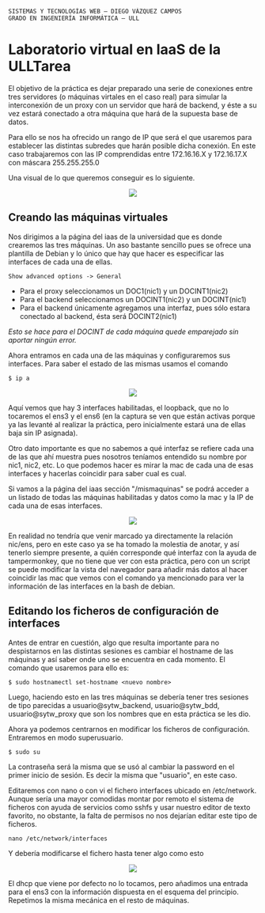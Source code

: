 ```
SISTEMAS Y TECNOLOGÍAS WEB — DIEGO VÁZQUEZ CAMPOS
GRADO EN INGENIERÍA INFORMÁTICA — ULL
```
# Laboratorio virtual en IaaS de la ULLTarea
El objetivo de la práctica es dejar preparado una serie de conexiones entre tres servidores (o máquinas virtales en el caso real) para simular la interconexión de un proxy con un servidor que hará de backend, y éste a su vez estará conectado a otra máquina que hará de la supuesta base de datos. 

Para ello se nos ha ofrecido un rango de IP que será el que usaremos para establecer las distintas subredes que harán posible dicha conexión. En este caso trabajaremos con las IP comprendidas entre 172.16.16.X y 172.16.17.X con máscara 255.255.255.0

Una visual de lo que queremos conseguir es lo siguiente.


<p align="center">
  <img src="https://github.com/monnizou/SYTW/blob/master/P1/imgs/diagram.png"/>
</p>

## Creando las máquinas virtuales
Nos dirigimos a la página del iaas de la universidad que es donde crearemos las tres máquinas. Un aso bastante sencillo pues se ofrece una plantilla de Debian y lo único que hay que hacer es especificar las interfaces de cada una de ellas.

```
Show advanced options -> General
```
- Para el proxy seleccionamos un DOC1(nic1) y un DOCINT1(nic2)
- Para el backend seleccionamos un DOCINT1(nic2) y un DOCINT(nic1)
- Para el backend únicamente agregamos una interfaz, pues sólo estara conectado al backend, ésta será DOCINT2(nic1)

*Esto se hace para el DOCINT de cada máquina quede emparejado sin aportar ningún error.*

Ahora entramos en cada una de las máquinas y configuraremos sus interfaces. Para saber el estado de las mismas usamos el comando
```console
$ ip a
```
<p align="center">
  <img src="https://github.com/monnizou/SYTW/blob/master/P1/imgs/captu1.png"/>
</p>
Aquí vemos que hay 3 interfaces habilitadas, el loopback, que no lo tocaremos el ens3 y el ens6 (en la captura se ven que están activas porque ya las levanté al realizar la práctica, pero inicialmente estará una de ellas baja sin IP asignada). 

Otro dato importante es que no sabemos a qué interfaz se refiere cada una de las que ahí muestra pues nosotros teníamos entendido su nombre por nic1, nic2, etc. Lo que podemos hacer es mirar la mac de cada una de esas interfaces y hacerlas coincidir para saber cual es cual. 

Si vamos a la página del iaas sección "/mismaquinas" se podrá acceder a un listado de todas las máquinas habilitadas y datos como la mac y la IP de cada una de esas interfaces.
<p align="center">
  <img src="https://github.com/monnizou/SYTW/blob/master/P1/imgs/screen2.png"/>
</p>

En realidad no tendría que venir marcado ya directamente la relación nic/ens, pero en este caso ya se ha tomado la molestia de anotar, y así tenerlo siempre presente, a quién corresponde qué interfaz con la ayuda de tampermonkey, que no tiene que ver con esta práctica, pero con un script se puede modificar la vista del navegador para añadir más datos al hacer coincidir las mac que vemos con el comando ya mencionado para ver la información de las interfaces en la bash de debian.

## Editando los ficheros de configuración de interfaces
Antes de entrar en cuestión, algo que resulta importante para no despistarnos en las distintas sesiones es cambiar el hostname de las máquinas y así saber onde uno se encuentra en cada momento. El comando que usaremos para ello es:
```console
$ sudo hostnamectl set-hostname <nuevo nombre>
```
Luego, haciendo esto en las tres máquinas se debería tener tres sesiones de tipo parecidas a usuario@sytw_backend, usuario@sytw_bdd, usuario@sytw_proxy que son los nombres que en esta práctica se les dio.

Ahora ya podemos centrarnos en modificar los ficheros de configuración. Entraremos en modo superusuario.
```console
$ sudo su
```
La contraseña será la misma que se usó al cambiar la password en el primer inicio de sesión. Es decir la misma que "usuario", en este caso.

Editaremos con nano o con vi el fichero interfaces ubicado en /etc/network. Aunque sería una mayor comodidas montar por remoto el sistema de ficheros con ayuda de servicios como sshfs y usar nuestro editor de texto favorito, no obstante, la falta de permisos no nos dejarían editar este tipo de ficheros.
```console
nano /etc/network/interfaces
```
Y debería modificarse el fichero hasta tener algo como esto

<p align="center">
  <img src="https://github.com/monnizou/SYTW/blob/master/P1/imgs/proxy_screen.png"/>
</p>

El dhcp que viene por defecto no lo tocamos, pero añadimos una entrada para el ens3 con la información dispuesta en el esquema del principio. Repetimos la misma mecánica en el resto de máquinas.


